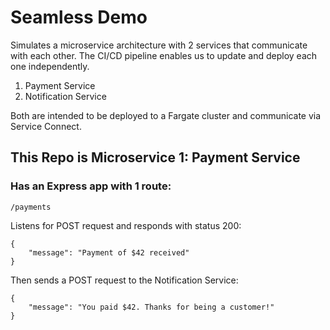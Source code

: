 # Seamless Demo

Simulates a microservice architecture with 2 services that communicate with each other. The CI/CD pipeline enables us to update and deploy each one independently.

1. Payment Service
2. Notification Service

Both are intended to be deployed to a Fargate cluster and communicate via Service Connect.

## This Repo is Microservice 1: Payment Service

### Has an Express app with 1 route:

`/payments`

Listens for POST request and responds with status 200:
```
{
    "message": "Payment of $42 received"
}
```

Then sends a POST request to the Notification Service:
```
{
    "message": "You paid $42. Thanks for being a customer!"
}
```